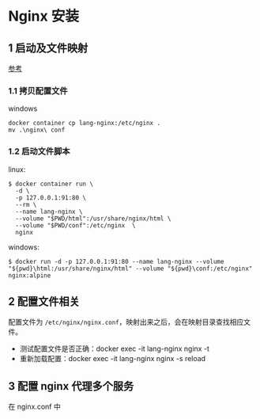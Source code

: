 # Nginx 安装

## 1 启动及文件映射

[参考](https://www.ruanyifeng.com/blog/2018/02/nginx-docker.html)

### 1.1 拷贝配置文件

windows

```shell
docker container cp lang-nginx:/etc/nginx .
mv .\nginx\ conf
```

### 1.2 启动文件脚本

linux:

```shell
$ docker container run \
  -d \
  -p 127.0.0.1:91:80 \
  --rm \
  --name lang-nginx \
  --volume "$PWD/html":/usr/share/nginx/html \
  --volume "$PWD/conf":/etc/nginx  \
  nginx
```

windows:

```shell
$ docker run -d -p 127.0.0.1:91:80 --name lang-nginx --volume "${pwd}\html:/usr/share/nginx/html" --volume "${pwd}\conf:/etc/nginx" nginx:alpine
```

## 2 配置文件相关

配置文件为 `/etc/nginx/nginx.conf`，映射出来之后，会在映射目录查找相应文件。

- 测试配置文件是否正确：docker exec -it lang-nginx nginx -t
- 重新加载配置：docker exec -it lang-nginx nginx -s reload

## 3 配置 nginx 代理多个服务

在 nginx.conf 中
